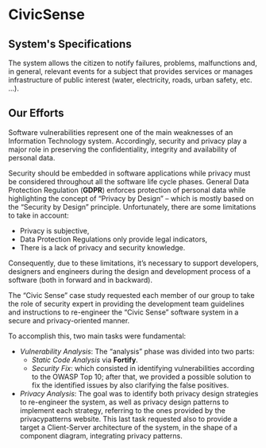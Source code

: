 # CivicSense

## System's Specifications

The system allows the citizen to notify failures, problems, malfunctions and, in general, relevant events for a subject that provides services or manages infrastructure of public interest (water, electricity, roads, urban safety, etc. ...).

## Our Efforts

Software vulnerabilities represent one of the main weaknesses of an Information Technology system. Accordingly, security and privacy play a major role in preserving the confidentiality, integrity and availability of personal data.

Security should be embedded in software applications while privacy must be considered throughout all the software life cycle phases.
</i>General Data Protection Regulation</i> (<b>GDPR</b>) enforces protection of personal data while highlighting the concept of “Privacy by Design” – which is mostly based on the “Security by Design” principle.
Unfortunately, there are some limitations to take in account:
<ul>
<li>Privacy is subjective,</li>
<li>Data Protection Regulations only provide legal indicators,</li>
<li>There is a lack of privacy and security knowledge.</li>
</ul>
Consequently, due to these limitations, it’s necessary to support developers, designers and engineers during the design and development process of a software (both in forward and in backward).

The “Civic Sense” case study requested each member of our group to take the role of security expert in providing the development team guidelines and instructions to re-engineer the “Civic Sense” software system in a secure and privacy-oriented manner.

To accomplish this, two main tasks were fundamental:
<ul>
<li><i>Vulnerability Analysis</i>: The “analysis” phase was divided into two parts:
<ul>
<li><i>Static Code Analysis</i> via <b>Fortify</b>.</li>
<li><i>Security Fix</i>: which consisted in identifying vulnerabilities according to the OWASP Top 10; after that, we provided a possible solution to fix the identified issues by also clarifying the false positives.</li>
</ul>
</li>
<li><i>Privacy Analysis</i>: The goal was to identify both privacy design strategies to re-engineer the system, as well as privacy design patterns to implement each strategy, referring to the ones provided by the privacypatterns website. This last task requested also to provide a target a Client-Server architecture of the system, in the shape of a component diagram, integrating privacy patterns.</li>
</ul>